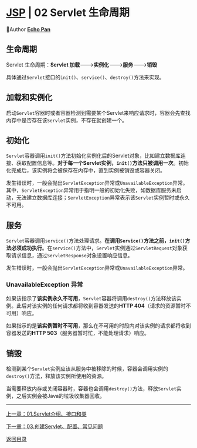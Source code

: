 # [JSP](./index.md) | 02 Servlet 生命周期

🌸Author [**Echo Pan**](https://github.com/echopan)

## 生命周期

Servlet 生命周期：**Servlet 加载**--->**实例化**--->**服务**--->**销毁**

具体通过``Servlet``接口的``init()``、``service()``、``destroy()``方法来实现。

## 加载和实例化

启动``Servlet``容器时或者容器检测到需要某个Servlet来响应请求时，容器会先查找内存中是否存在该``Servlet``实例，不存在就创建一个。

## 初始化

``Servlet``容器调用``init()``方法初始化实例化后的Servlet对象，比如建立数据库连接、获取配置信息等。**对于每一个Servlet实例，``init()``方法只被调用一次**。初始化完成后，该实例将会被保存在内存中，直到实例被销毁或容器关闭。

发生错误时，一般会抛出``ServletException``异常或``UnavailableException``异常。其中，``ServletException``异常用于指明一般的初始化失败，如数据库服务未启动，无法建立数据库连接；``ServletException``异常表示该``Servlet``实例暂时或永久不可用。

## 服务

``Servlet``容器调用``service()``方法处理请求。**在调用``Service()``方法之前，``init()``方法必须成功执行**。在``service()``方法中，``Servlet``实例通过``ServletRequest``对象获取请求信息，通过``ServletResponse``对象设置响应信息。

发生错误时，一般会抛出``ServletException``异常或``UnavailableException``异常。

### UnavailableException 异常

如果该指示了**该实例永久不可用**，``Servlet``容器将调用``destroy()``方法释放该实例。此后对该实例的任何请求都将收到容器发送的**HTTP 404**（请求的资源暂时不可用）响应。

如果指示的是**该实例暂时不可用**，那么在不可用的时段内对该实例的请求都将收到容器发送的**HTTP 503**（服务器暂时忙，不能处理请求）响应。

## 销毁

检测到某个``Servlet``实例应该从服务中被移除的时候，容器会调用实例的``destroy()``方法，释放该实例所使用的资源。

当需要释放内存或关闭容器时，容器也会调用``destroy()``方法，释放``Servlet``实例，之后实例会被Java的垃圾收集器回收。

***
[上一章：01.Servlet介绍、接口和类](./01.Servlet介绍、接口和类.md)  

[下一章：03.创建Servlet、配置、常见问题](./03.创建Servlet、配置、常见问题.md)  

[返回目录](./index.md)